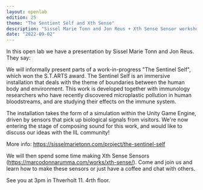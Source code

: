 ```yaml
---
layout: openlab
edition: 25
theme: "The Sentient Self and Xth Sense"
description: "Sissel Marie Tonn and Jon Reus + Xth Sense Sensor workshop"
date: "2022-09-02"
---
```


In this open lab we have a presentation by Sissel Marie Tonn and Jon Reus. They say:

We will informally present parts of a work-in-progress "The Sentinel Self", which won the S.T.ARTS award. The Sentinel Self is an immersive installation that deals with the theme of boundaries between the human body and environment. This work is developed together with immunology researchers who have recently discovered microplastic pollution in human bloodstreams, and are studying their effects on the immune system.

The installation takes the form of a simulation within the Unity Game Engine, driven by sensors that pick up biological signals from visitors. We're now entering the stage of composing sound for this work, and would like to discuss our ideas with the IIL community!

More info: https://sisselmarietonn.com/project/the-sentinel-self

We will then spend some time making Xth Sense Sensors (https://marcodonnarumma.com/works/xth-sense/). Come and join us and learn how to make these sensors or just have a coffee and chat with others.

See you at 3pm in Thverholt 11. 4rth floor.